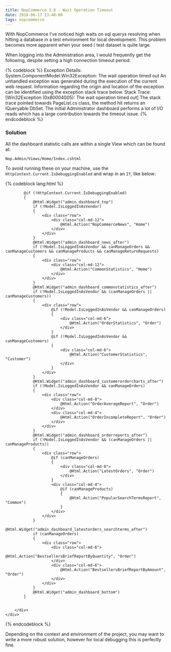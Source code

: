 ```yaml
---
title: NopCommerce 3.8 - Wait Operation Timeout
date: 2018-06-17 13:48:00
tags: nopcommerce
---
```


With NopCommerce I’ve noticed  high waits on sql querys resolving when hitting a database in a test environment for local development. This problem becomes more apparent when your seed / test dataset is quite large.

When logging into the Administration area, I would frequently get the following, despite setting a high connection timeout period:

{% codeblock %}
Exception Details: System.ComponentModel.Win32Exception: The wait operation timed out
An unhandled exception was generated during the execution of the current web request. Information regarding the origin and location of the exception can be identified using the exception stack trace below.
Stack Trace:
[Win32Exception (0x80004005): The wait operation timed out]
The stack trace pointed towards PageList.cs class, the method hit returns an IQueryable DbSet. The initial Administrator dashboard performs a lot of I/O reads which
has a large contribution towards the timeout issue.
{% endcodeblock  %}

### Solution

All the dashboard statistic calls are within a single View which can be found at:

`Nop.Admin/Views/Home/Index.cshtml`

To avoid running these on your machine, use the `HttpContext.Current.IsDebuggingEnabled` and wrap in an `If`, like below:

{% codeblock lang:html %}
<div class="content">
    <div class="row">
        <div class="col-md-12">

            @if (!HttpContext.Current.IsDebuggingEnabled)
            {
                @Html.Widget("admin_dashboard_top")
                if (!Model.IsLoggedInAsVendor)
                {
                    <div class="row">
                        <div class="col-md-12">
                            @Html.Action("NopCommerceNews", "Home")
                        </div>
                    </div>
                }
                @Html.Widget("admin_dashboard_news_after")
                if (!Model.IsLoggedInAsVendor && canManageOrders && canManageCustomers && canManageProducts && canManageReturnRequests)
                {
                    <div class="row">
                        <div class="col-md-12">
                            @Html.Action("CommonStatistics", "Home")
                        </div>
                    </div>
                }
                @Html.Widget("admin_dashboard_commonstatistics_after")
                if (!Model.IsLoggedInAsVendor && (canManageOrders || canManageCustomers))
                {
                    <div class="row">
                        @if (!Model.IsLoggedInAsVendor && canManageOrders)
                        {
                            <div class="col-md-6">
                                @Html.Action("OrderStatistics", "Order")
                            </div>
                        }
                        @if (!Model.IsLoggedInAsVendor && canManageCustomers)
                        {
                            <div class="col-md-6">
                                @Html.Action("CustomerStatistics", "Customer")
                            </div>
                        }
                    </div>
                }
                @Html.Widget("admin_dashboard_customerordercharts_after")
                if (!Model.IsLoggedInAsVendor && canManageOrders)
                {
                    <div class="row">
                        <div class="col-md-8">
                            @Html.Action("OrderAverageReport", "Order")
                        </div>
                        <div class="col-md-4">
                            @Html.Action("OrderIncompleteReport", "Order")
                        </div>
                    </div>
                }
                @Html.Widget("admin_dashboard_orderreports_after")
                if (!Model.IsLoggedInAsVendor && (canManageOrders || canManageProducts))
                {
                    <div class="row">
                        @if (canManageOrders)
                        {
                            <div class="col-md-8">
                                @Html.Action("LatestOrders", "Order")
                            </div>
                        }
                        <div class="col-md-4">
                            @if (canManageProducts)
                            {
                                @Html.Action("PopularSearchTermsReport", "Common")
                            }
                        </div>
                    </div>
                }
                @Html.Widget("admin_dashboard_latestorders_searchterms_after")
                if (canManageOrders)
                {
                    <div class="row">
                        <div class="col-md-6">
                            @Html.Action("BestsellersBriefReportByQuantity", "Order")
                        </div>
                        <div class="col-md-6">
                            @Html.Action("BestsellersBriefReportByAmount", "Order")
                        </div>
                    </div>
                }
                @Html.Widget("admin_dashboard_bottom")
            }


        </div>
    </div>
</div>
{% endcodeblock %}

Depending on the context and environment of the project, you may want to write a more robust solution, however for local debugging this is perfectly fine.
